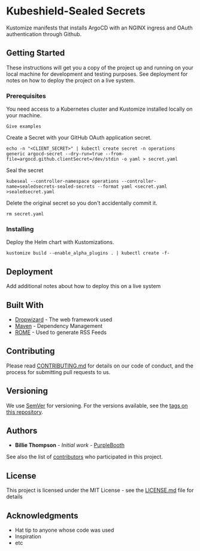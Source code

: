 # Kubeshield-Sealed Secrets

Kustomize manifests that installs ArgoCD with an NGINX ingress and OAuth authentication through Github.

## Getting Started

These instructions will get you a copy of the project up and running on your local machine for development and testing purposes. See deployment for notes on how to deploy the project on a live system.

### Prerequisites

You need access to a Kubernetes cluster and Kustomize installed locally on your machine.

```
Give examples
```

Create a Secret with your GitHub OAuth application secret.

```
echo -n "<CLIENT_SECRET>" | kubectl create secret -n operations generic argocd-secret --dry-run=true --from-file=argocd.github.clientSecret=/dev/stdin -o yaml > secret.yaml
```

Seal the secret

```
kubeseal --controller-namespace operations --controller-name=sealedsecrets-sealed-secrets --format yaml <secret.yaml >sealedsecret.yaml
```

Delete the original secret so you don't accidentally commit it.

```
rm secret.yaml
```

### Installing

Deploy the Helm chart with Kustomizations.

```
kustomize build --enable_alpha_plugins . | kubectl create -f-
```

## Deployment

Add additional notes about how to deploy this on a live system

## Built With

* [Dropwizard](http://www.dropwizard.io/1.0.2/docs/) - The web framework used
* [Maven](https://maven.apache.org/) - Dependency Management
* [ROME](https://rometools.github.io/rome/) - Used to generate RSS Feeds

## Contributing

Please read [CONTRIBUTING.md](https://gist.github.com/PurpleBooth/b24679402957c63ec426) for details on our code of conduct, and the process for submitting pull requests to us.

## Versioning

We use [SemVer](http://semver.org/) for versioning. For the versions available, see the [tags on this repository](https://github.com/your/project/tags). 

## Authors

* **Billie Thompson** - *Initial work* - [PurpleBooth](https://github.com/PurpleBooth)

See also the list of [contributors](https://github.com/your/project/contributors) who participated in this project.

## License

This project is licensed under the MIT License - see the [LICENSE.md](LICENSE.md) file for details

## Acknowledgments

* Hat tip to anyone whose code was used
* Inspiration
* etc

